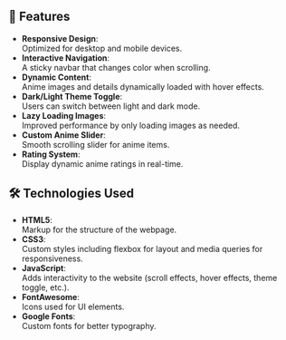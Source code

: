 ## **📖 Features**
- **Responsive Design**:  
  Optimized for desktop and mobile devices.
- **Interactive Navigation**:  
  A sticky navbar that changes color when scrolling.
- **Dynamic Content**:  
  Anime images and details dynamically loaded with hover effects.
- **Dark/Light Theme Toggle**:  
  Users can switch between light and dark mode.
- **Lazy Loading Images**:  
  Improved performance by only loading images as needed.
- **Custom Anime Slider**:  
  Smooth scrolling slider for anime items.
- **Rating System**:  
  Display dynamic anime ratings in real-time.

## **🛠️ Technologies Used**
- **HTML5**:  
  Markup for the structure of the webpage.
- **CSS3**:  
  Custom styles including flexbox for layout and media queries for responsiveness.
- **JavaScript**:  
  Adds interactivity to the website (scroll effects, hover effects, theme toggle, etc.).
- **FontAwesome**:  
  Icons used for UI elements.
- **Google Fonts**:  
  Custom fonts for better typography.
